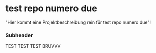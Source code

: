 # test repo numero due

"Hier kommt eine Projektbeschreibung rein für test repo numero due"!


### Subheader



TEST TEST TEST BRUVVV